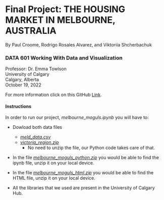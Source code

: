 # Final Project: THE HOUSING MARKET IN MELBOURNE, AUSTRALIA
By Paul Croome, Rodrigo Rosales Alvarez, and Viktoriia Shcherbachuk

### DATA 601 Working With Data and Visualization <br>
Professor: Dr. Emma Towlson <br>
University of Calgary <br>
Calgary, Alberta <br>
October 19, 2022

For more information click on this GitHub [Link](https://github.com/rodrigorosalesa/Data-601).

#### Instructions
In order to run our project, *melbourne_moguls.ipynb* you will have to:

- Dowload both data files
  - [*meld_data.csv*](https://github.com/rodrigorosalesa/Data-601/blob/main/melb_data.csv)
  - [*victoria_region.zip*](https://github.com/rodrigorosalesa/Data-601/blob/main/victoria_region.zip)
    - No need to unzip the file, our Python code takes care of that. 
 
 - In the file [*melbourne_moguls_python.zip*](https://github.com/rodrigorosalesa/Data-601/blob/main/melbourne_moguls_python.zip) you would be able to find the ipynb file, unzip it on your local device.
 
 - In the file [*melbourne_moguls_html.zip*](https://github.com/rodrigorosalesa/Data-601/blob/main/melbourne_moguls_html.zip) you would be able to find the HTML file, unzip it on your local device.
  
- All the libraries that we used are present in the University of Calgary Hub.

